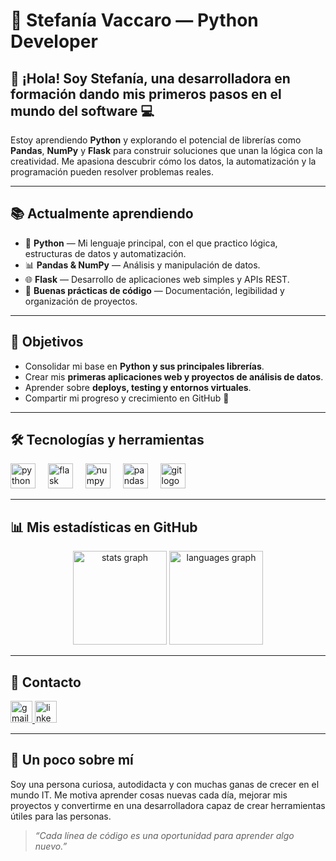 # 🐍 Stefanía Vaccaro — Python Developer

## 👋 ¡Hola! Soy **Stefanía**, una desarrolladora en formación dando mis primeros pasos en el mundo del software 💻

Estoy aprendiendo **Python** y explorando el potencial de librerías como **Pandas**, **NumPy** y **Flask** para construir soluciones que unan la lógica con la creatividad. Me apasiona descubrir cómo los datos, la automatización y la programación pueden resolver problemas reales.

---

## 📚 Actualmente aprendiendo

- 🐍 **Python** — Mi lenguaje principal, con el que practico lógica, estructuras de datos y automatización.  
- 📊 **Pandas & NumPy** — Análisis y manipulación de datos.  
- 🌐 **Flask** — Desarrollo de aplicaciones web simples y APIs REST.  
- 🧠 **Buenas prácticas de código** — Documentación, legibilidad y organización de proyectos.  

---

## 🚀 Objetivos

- Consolidar mi base en **Python y sus principales librerías**.  
- Crear mis **primeras aplicaciones web y proyectos de análisis de datos**.  
- Aprender sobre **deploys, testing y entornos virtuales**.  
- Compartir mi progreso y crecimiento en GitHub 🧩  

---

## 🛠️ Tecnologías y herramientas

<div align="left">
  <img src="https://cdn.jsdelivr.net/gh/devicons/devicon/icons/python/python-original.svg" height="40" alt="python logo" />
  <img width="12" />
  <img src="https://cdn.jsdelivr.net/gh/devicons/devicon/icons/flask/flask-original.svg" height="40" alt="flask logo" />
  <img width="12" />
  <img src="https://cdn.jsdelivr.net/gh/devicons/devicon/icons/numpy/numpy-original.svg" height="40" alt="numpy logo" />
  <img width="12" />
  <img src="https://cdn.jsdelivr.net/gh/devicons/devicon/icons/pandas/pandas-original.svg" height="40" alt="pandas logo" />
  <img width="12" />
  <img src="https://cdn.jsdelivr.net/gh/devicons/devicon/icons/git/git-original.svg" height="40" alt="git logo" />
</div>

---

## 📊 Mis estadísticas en GitHub

<div align="center">
  <img src="https://github-readme-stats.vercel.app/api?username=vaccarostefania&show_icons=true&theme=tokyonight&hide_border=true" height="150" alt="stats graph" />
  <img src="https://github-readme-stats.vercel.app/api/top-langs?username=vaccarostefania&layout=compact&theme=tokyonight&hide_border=true" height="150" alt="languages graph" />
</div>

---

## 💬 Contacto

<div align="left">
  <a href="mailto:vaccarostefania@gmail.com">
    <img src="https://img.shields.io/static/v1?message=Gmail&logo=gmail&label=&color=D14836&logoColor=white&labelColor=&style=for-the-badge" height="35" alt="gmail logo" />
  </a>
  <a href="https://www.linkedin.com/in/stefania-vaccaro">
    <img src="https://img.shields.io/static/v1?message=LinkedIn&logo=linkedin&label=&color=0077B5&logoColor=white&labelColor=&style=for-the-badge" height="35" alt="linkedin logo" />
  </a>
</div>

---

## 🌱 Un poco sobre mí

Soy una persona curiosa, autodidacta y con muchas ganas de crecer en el mundo IT. Me motiva aprender cosas nuevas cada día, mejorar mis proyectos y convertirme en una desarrolladora capaz de crear herramientas útiles para las personas.  

> _“Cada línea de código es una oportunidad para aprender algo nuevo.”_
